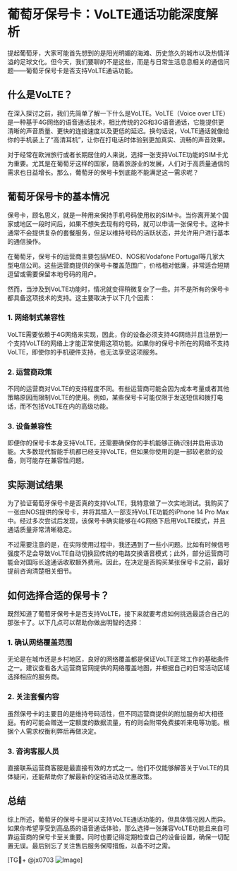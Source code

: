 # 葡萄牙保号卡：VoLTE通话功能深度解析

提起葡萄牙，大家可能首先想到的是阳光明媚的海滩、历史悠久的城市以及热情洋溢的足球文化。但今天，我们要聊的不是这些，而是与日常生活息息相关的通信问题——葡萄牙保号卡是否支持VoLTE通话功能。

## 什么是VoLTE？

在深入探讨之前，我们先简单了解一下什么是VoLTE。VoLTE（Voice over LTE）是一种基于4G网络的语音通话技术，相比传统的2G和3G语音通话，它能提供更清晰的声音质量、更快的连接速度以及更低的延迟。换句话说，VoLTE通话就像给你的手机装上了“高清耳机”，让你在打电话时体验到更加真实、流畅的声音效果。

对于经常在欧洲旅行或者长期居住的人来说，选择一张支持VoLTE功能的SIM卡尤为重要。尤其是在葡萄牙这样的国家，随着旅游业的发展，人们对于高质量通信的需求也日益增长。那么，葡萄牙的保号卡到底能不能满足这一需求呢？

## 葡萄牙保号卡的基本情况

保号卡，顾名思义，就是一种用来保持手机号码使用权的SIM卡。当你离开某个国家或地区一段时间后，如果不想失去现有的号码，就可以申请一张保号卡。这种卡通常不会提供复杂的套餐服务，但足以维持号码的活跃状态，并允许用户进行基本的通信操作。

在葡萄牙，保号卡的运营商主要包括MEO、NOS和Vodafone Portugal等几家大型电信公司。这些运营商提供的保号卡覆盖范围广，价格相对低廉，非常适合短期逗留或需要保留本地号码的用户。

然而，当涉及到VoLTE功能时，情况就变得稍微复杂了一些。并不是所有的保号卡都具备这项技术的支持。这主要取决于以下几个因素：

### 1. 网络制式兼容性

VoLTE需要依赖于4G网络来实现，因此，你的设备必须支持4G网络并且注册到一个支持VoLTE的网络上才能正常使用这项功能。如果你的保号卡所在的网络不支持VoLTE，即使你的手机硬件支持，也无法享受这项服务。

### 2. 运营商政策

不同的运营商对VoLTE的支持程度不同。有些运营商可能会因为成本考量或者其他策略原因而限制VoLTE的使用。例如，某些保号卡可能仅限于发送短信和拨打电话，而不包括VoLTE在内的高级功能。

### 3. 设备兼容性

即便你的保号卡本身支持VoLTE，还需要确保你的手机能够正确识别并启用该功能。大多数现代智能手机都已经支持VoLTE，但如果你使用的是一部较老款的设备，则可能存在兼容性问题。

## 实际测试结果

为了验证葡萄牙保号卡是否真的支持VoLTE，我特意做了一次实地测试。我购买了一张由NOS提供的保号卡，并将其插入一部支持VoLTE功能的iPhone 14 Pro Max中。经过多次尝试后发现，该保号卡确实能够在4G网络下启用VoLTE模式，并且通话质量非常清晰稳定。

不过需要注意的是，在实际使用过程中，我还遇到了一些小问题。比如有时候信号强度不足会导致VoLTE自动切换回传统的电路交换语音模式；此外，部分运营商可能会对国际长途通话收取额外费用。因此，在决定是否购买某张保号卡之前，最好提前咨询清楚相关细节。

## 如何选择合适的保号卡？

既然知道了葡萄牙保号卡是否支持VoLTE，接下来就要考虑如何挑选最适合自己的那张卡了。以下几点可以帮助你做出明智的选择：

### 1. 确认网络覆盖范围

无论是在城市还是乡村地区，良好的网络覆盖都是保证VoLTE正常工作的基础条件之一。建议查看各大运营商官网提供的网络覆盖地图，并根据自己的日常活动区域选择相应的服务商。

### 2. 关注套餐内容

虽然保号卡的主要目的是维持号码活性，但不同运营商提供的附加服务却大相径庭。有的可能会赠送一定额度的数据流量，有的则会附带免费接听来电等功能。根据个人需求权衡利弊后再做决定。

### 3. 咨询客服人员

直接联系运营商客服是最直接有效的方式之一。他们不仅能够解答关于VoLTE的具体疑问，还能帮助你了解最新的促销活动及优惠政策。

## 总结

综上所述，葡萄牙的保号卡是可以支持VoLTE通话功能的，但具体情况因人而异。如果你希望享受到高品质的语音通话体验，那么选择一张兼容VoLTE功能且来自可靠运营商的保号卡至关重要。同时也要记得定期检查自己的设备设置，确保一切配置无误。最后别忘了关注售后服务保障措施，以备不时之需。

[TG💪+ @jx0703 ![Image](https://github.com/user-attachments/assets/dbca1d08-cadb-493c-b0ec-ad6f7a83f270)]